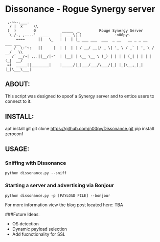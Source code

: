 # Dissonance - Rogue Synergy server
```
 ,-~~-.___.
  / |  x     \\
 (  )        0            _____  _         Rouge Synergy Server
  \_/-, ,----'  ____     |  __ \(_)               ~n00py~
     ====      ||   \_   | |  | |_ ___ ___  ___  _ __   __ _ _ __   ___ ___
    /  \-'~;   ||     |  | |  | | / __/ __|/ _ \| '_ \ / _` | '_ \ / __/ _ \\
   /  __/~| ...||__/|-"  | |__| | \__ \__ \ (_) | | | | (_| | | | | (_|  __/
 =(  _____||________|    |_____/|_|___/___/\___/|_| |_|\__,_|_| |_|\___\___|
```
## ABOUT:
This script was designed to spoof a Synergy server and to entice users to connect to it.

## INSTALL:
apt install git
git clone https://github.com/n00py/Dissonance.git
pip install zeroconf 
## USAGE:

### Sniffing with Dissonance
```
python dissonance.py --sniff
```
### Starting a server and advertising via Bonjour
```
python dissonance.py -p [PAYLOAD FILE] --bonjour
```

For more information view the blog post located here: TBA

###Future Ideas:
- OS detection
- Dynamic payload selection
- Add fucnctionality for SSL
